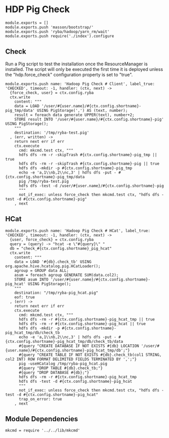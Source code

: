 
# HDP Pig Check

    module.exports = []
    module.exports.push 'masson/bootstrap/'
    module.exports.push 'ryba/hadoop/yarn_rm/wait'
    module.exports.push require('./index').configure

## Check

Run a Pig script to test the installation once the ResourceManager is
installed. The script will only be executed the first time it is deployed
unless the "hdp.force_check" configuration property is set to "true".

    module.exports.push name: 'Hadoop Pig Check # Client', label_true: 'CHECKED', timeout: -1, handler: (ctx, next) ->
      {force_check, user} = ctx.config.ryba
      ctx.write
        content: """
        data = LOAD '/user/#{user.name}/#{ctx.config.shortname}-pig_tmp/data' USING PigStorage(',') AS (text, number);
        result = foreach data generate UPPER(text), number+2;
        STORE result INTO '/user/#{user.name}/#{ctx.config.shortname}-pig' USING PigStorage();
        """
        destination: '/tmp/ryba-test.pig'
      , (err, written) ->
        return next err if err
        ctx.execute
          cmd: mkcmd.test ctx, """
          hdfs dfs -rm -r -skipTrash #{ctx.config.shortname}-pig_tmp || true
          hdfs dfs -rm -r -skipTrash #{ctx.config.shortname}-pig || true
          hdfs dfs -mkdir -p #{ctx.config.shortname}-pig_tmp
          echo -e 'a,1\\nb,2\\nc,3' | hdfs dfs -put - #{ctx.config.shortname}-pig_tmp/data
          pig /tmp/ryba-test.pig
          hdfs dfs -test -d /user/#{user.name}/#{ctx.config.shortname}-pig
          """
          not_if_exec: unless force_check then mkcmd.test ctx, "hdfs dfs -test -d #{ctx.config.shortname}-pig"
        , next

## HCat

    module.exports.push name: 'Hadoop Pig Check # HCat', label_true: 'CHECKED', timeout: -1, handler: (ctx, next) ->
      {user, force_check} = ctx.config.ryba
      query = (query) -> "hcat -e \"#{query}\" "
      db = "check_#{ctx.config.shortname}_pig_hcat"
      ctx.write
        content: """
        data = LOAD '#{db}.check_tb' USING org.apache.hive.hcatalog.pig.HCatLoader();
        agroup = GROUP data ALL;
        asum = foreach agroup GENERATE SUM(data.col2);
        STORE asum INTO '/user/#{user.name}/#{ctx.config.shortname}-pig_hcat' USING PigStorage();
        """
        destination: "/tmp/ryba-pig_hcat.pig"
        eof: true
      , (err) ->
        return next err if err
        ctx.execute
          cmd: mkcmd.test ctx, """
          hdfs dfs -rm -r #{ctx.config.shortname}-pig_hcat_tmp || true
          hdfs dfs -rm -r #{ctx.config.shortname}-pig_hcat || true
          hdfs dfs -mkdir -p #{ctx.config.shortname}-pig_hcat_tmp/db/check_tb
          echo -e 'a,1\\nb,2\\nc,3' | hdfs dfs -put - #{ctx.config.shortname}-pig_hcat_tmp/db/check_tb/data
          #{query "CREATE DATABASE IF NOT EXISTS #{db} LOCATION '/user/#{user.name}/#{ctx.config.shortname}-pig_hcat_tmp/db';"}
          #{query "CREATE TABLE IF NOT EXISTS #{db}.check_tb(col1 STRING, col2 INT) ROW FORMAT DELIMITED FIELDS TERMINATED BY ',';"}
          pig -useHCatalog /tmp/ryba-pig_hcat.pig
          #{query "DROP TABLE #{db}.check_tb;"}
          #{query "DROP DATABASE #{db};"}
          hdfs dfs -rm -r #{ctx.config.shortname}-pig_hcat_tmp
          hdfs dfs -test -d #{ctx.config.shortname}-pig_hcat
          """
          not_if_exec: unless force_check then mkcmd.test ctx, "hdfs dfs -test -d #{ctx.config.shortname}-pig_hcat"
          trap_on_error: true
        , next

## Module Dependencies

    mkcmd = require '../../lib/mkcmd'
